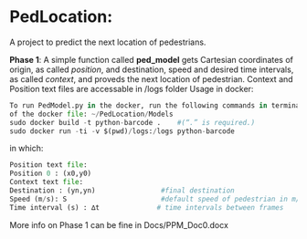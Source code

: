 # PedLocation:
A project to predict the next location of pedestrians.

**Phase 1**: A simple function called **ped_model** gets Cartesian coordinates of origin, as called _position_, and destination, speed and desired time intervals, as called _context_, and proveds the next location of pedestrian.
Context and Position text files are accessable in /logs folder
Usage in docker:
```python
To run PedModel.py in the docker, run the following commands in terminal/command prompt in the directory
of the docker file: ~/PedLocation/Models
sudo docker build -t python-barcode .    #(“.” is required.)
sudo docker run -ti -v $(pwd)/logs:/logs python-barcode
```
in which:
```python
Position text file:                                      
Position 0 : (x0,y0)
Context text file:
Destination : (yn,yn)                #final destination
Speed (m/s): S                       #default speed of pedestrian in m/s
Time interval (s) : ∆t              # time intervals between frames
```
More info on Phase 1 can be fine in Docs/PPM_Doc0.docx


